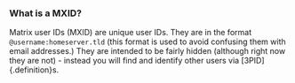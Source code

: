 ### What is a MXID?

Matrix user IDs (MXID) are unique user IDs. They are in the format ```@username:homeserver.tld``` (this format is used to avoid confusing them with email addresses.) They are intended to be fairly hidden (although right now they are not) - instead you will find and identify other users via [3PID]{.definition}s.